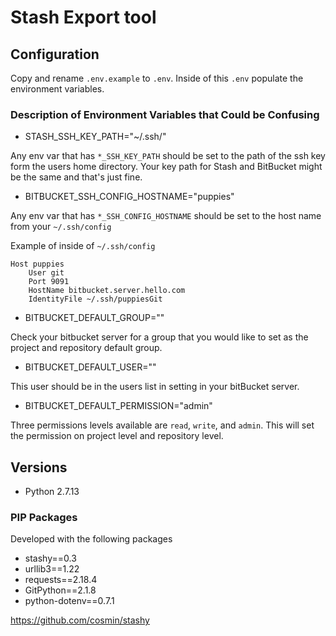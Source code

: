 # Stash Export tool

## Configuration
Copy and rename `.env.example` to  `.env`. Inside of this `.env` populate the environment variables.

### Description of Environment Variables that Could be Confusing
- STASH_SSH_KEY_PATH="~/.ssh/"

Any env var that has `*_SSH_KEY_PATH` should be set to the path of the ssh key form the users home directory. Your key path for Stash and BitBucket might be the same and that's just fine.


- BITBUCKET_SSH_CONFIG_HOSTNAME="puppies"

Any env var that has `*_SSH_CONFIG_HOSTNAME` should be set to the host name from your `~/.ssh/config`

Example of inside of `~/.ssh/config`
```
Host puppies
    User git
    Port 9091
    HostName bitbucket.server.hello.com
    IdentityFile ~/.ssh/puppiesGit
```

- BITBUCKET_DEFAULT_GROUP=""

Check your bitbucket server for a group that you would like to set as the project and repository default group.

- BITBUCKET_DEFAULT_USER=""

This user should be in the users list in setting in your bitBucket server.

- BITBUCKET_DEFAULT_PERMISSION="admin"

Three permissions levels available are `read`, `write`, and `admin`. This will set the permission on project level and repository level.

## Versions
- Python 2.7.13

### PIP Packages
Developed with the following packages

- stashy==0.3
- urllib3==1.22
- requests==2.18.4
- GitPython==2.1.8
- python-dotenv==0.7.1


https://github.com/cosmin/stashy
